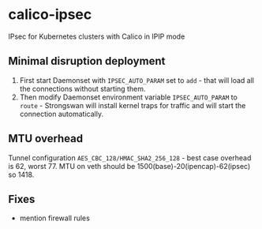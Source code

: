 # calico-ipsec
IPsec for Kubernetes clusters with Calico in IPIP mode

## Minimal disruption deployment

1. First start Daemonset with `IPSEC_AUTO_PARAM` set to `add` - that will load all the connections without starting them.
2. Then modify Daemonset environment variable `IPSEC_AUTO_PARAM` to `route` - Strongswan will install kernel traps for traffic and will start the connection automatically.

## MTU overhead

Tunnel configuration `AES_CBC_128/HMAC_SHA2_256_128` - best case overhead is 62, worst 77. MTU on veth should be 1500(base)-20(ipencap)-62(ipsec) so 1418.

## Fixes

- mention firewall rules
